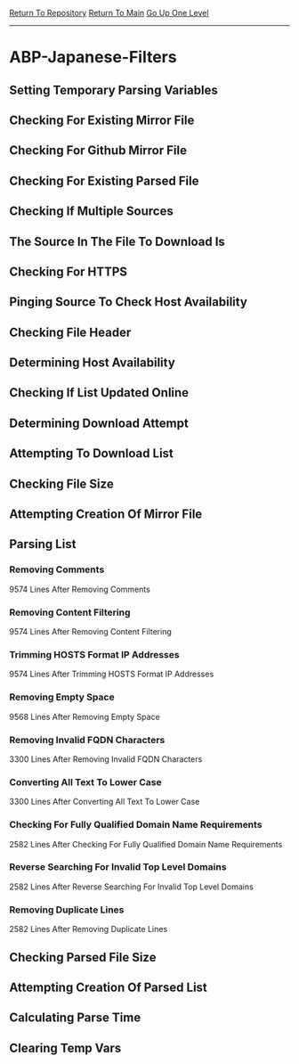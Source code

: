 [Return To Repository](https://github.com/deathbybandaid/piholeparser/)
[Return To Main](https://github.com/deathbybandaid/piholeparser/blob/master/RecentRunLogs/Mainlog.md)
[Go Up One Level](https://github.com/deathbybandaid/piholeparser/blob/master/RecentRunLogs/TopLevelScripts/30-Processing-Blacklists.md)
____________________________________
# ABP-Japanese-Filters
## Setting Temporary Parsing Variables
## Checking For Existing Mirror File
## Checking For Github Mirror File
## Checking For Existing Parsed File
## Checking If Multiple Sources
## The Source In The File To Download Is
## Checking For HTTPS
## Pinging Source To Check Host Availability
## Checking File Header
## Determining Host Availability
## Checking If List Updated Online
## Determining Download Attempt
## Attempting To Download List
## Checking File Size
## Attempting Creation Of Mirror File
## Parsing List
### Removing Comments
9574 Lines After Removing Comments
### Removing Content Filtering
9574 Lines After Removing Content Filtering
### Trimming HOSTS Format IP Addresses
9574 Lines After Trimming HOSTS Format IP Addresses
### Removing Empty Space
9568 Lines After Removing Empty Space
### Removing Invalid FQDN Characters
3300 Lines After Removing Invalid FQDN Characters
### Converting All Text To Lower Case
3300 Lines After Converting All Text To Lower Case
### Checking For Fully Qualified Domain Name Requirements
2582 Lines After Checking For Fully Qualified Domain Name Requirements
### Reverse Searching For Invalid Top Level Domains
2582 Lines After Reverse Searching For Invalid Top Level Domains
### Removing Duplicate Lines
2582 Lines After Removing Duplicate Lines
## Checking Parsed File Size
## Attempting Creation Of Parsed List
## Calculating Parse Time
## Clearing Temp Vars
